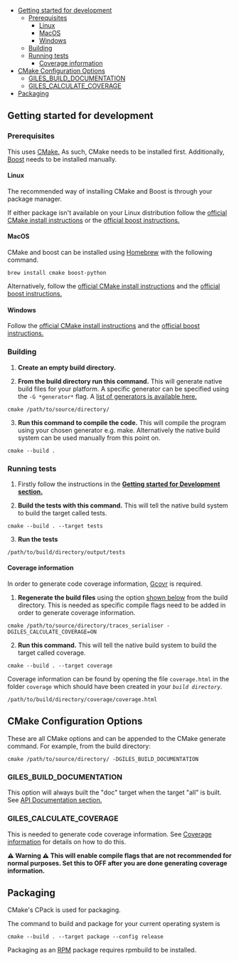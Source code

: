 

<!-- toc -->

- [Getting started for development](#getting-started-for-development)
  * [Prerequisites](#prerequisites)
    + [Linux](#linux)
    + [MacOS](#macos)
    + [Windows](#windows)
  * [Building](#building)
  * [Running tests](#running-tests)
    + [Coverage information](#coverage-information)
- [CMake Configuration Options](#cmake-configuration-options)
  * [GILES_BUILD_DOCUMENTATION](#giles_build_documentation)
  * [GILES_CALCULATE_COVERAGE](#giles_calculate_coverage)
- [Packaging](#packaging)

<!-- tocstop -->

## Getting started for development

### Prerequisites

This uses [CMake.](https://cmake.org/) As such, CMake needs to be
installed first.
Additionally, [Boost](https://www.boost.org/) needs to be installed manually.

#### Linux

The recommended way of installing CMake and Boost is through your package
manager.

If either package isn't available on your Linux distribution follow the
[official CMake install instructions](https://cmake.org/install/)
or the [official boost instructions.](https://www.boost.org/users/download/)

#### MacOS

CMake and boost can be installed using [Homebrew](https://brew.sh/) with the
following command.
```
brew install cmake boost-python
```
Alternatively, follow the
[official CMake install instructions](https://cmake.org/install/)
and the [official boost instructions.](https://www.boost.org/users/download/)

#### Windows

Follow the [official CMake install instructions](https://cmake.org/install/)
and the [official boost instructions.](https://www.boost.org/users/download/)

### Building

1) **Create an empty build directory.**

2) **From the build directory run this command.** This will generate native
build files for your platform. A specific generator can be specified using the
`-G *generator*` flag.
A [list of generators is available here.](https://cmake.org/cmake/help/latest/manual/cmake-generators.7.html)
```
cmake /path/to/source/directory/
```

3) **Run this command to compile the code.** This will compile the program using
your chosen generator e.g. make. Alternatively the native build system can be
used manually from this point on.
```
cmake --build .
```

### Running tests

1) Firstly follow the instructions in the
[**Getting started for Development section.**](#getting-started-for-development)

2) **Build the tests with this command.** This will tell the native build system
to build the target called tests.
```
cmake --build . --target tests
```
3) **Run the tests**
```
/path/to/build/directory/output/tests
```

#### Coverage information

In order to generate code coverage information, [Gcovr](https://gcovr.com/) is
required.

1) **Regenerate the build files** using the option [shown below](#GILES_calculate_coverage) from the build
directory. This is needed as specific compile flags need to be added in order to
generate coverage information.
```
cmake /path/to/source/directory/traces_serialiser -DGILES_CALCULATE_COVERAGE=ON
```

2) **Run this command.** This will tell the native build system to build the
target called coverage.
```
cmake --build . --target coverage
```
Coverage information can be found by opening the file `coverage.html` in the
folder `coverage` which should have been created in your *`build directory`*.
```
/path/to/build/directory/coverage/coverage.html
```

## CMake Configuration Options

These are all CMake options and can be appended to the CMake generate command.
For example, from the build directory:
```
cmake /path/to/source/directory/ -DGILES_BUILD_DOCUMENTATION
```

### GILES_BUILD_DOCUMENTATION

This option will always built the "doc" target when the target "all" is built.
See [API Documentation section.](#api-documentation)

### GILES_CALCULATE_COVERAGE

This is needed to generate code coverage information.
See [Coverage information](#coverage-information) for details on how to do this.

**⚠️ Warning ⚠️
This will enable compile flags that are not recommended for normal
purposes. Set this to OFF after you are done generating coverage information.**

## Packaging

CMake's CPack is used for packaging.

The command to build and package for your current operating system is
```
cmake --build . --target package --config release
```

Packaging as an [RPM](https://en.wikipedia.org/wiki/RPM_Package_Manager)
package requires rpmbuild to be installed.

